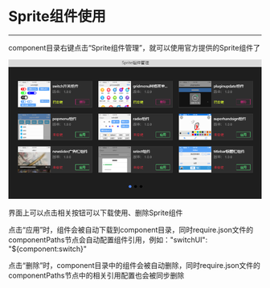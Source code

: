 # Sprite组件使用

----------

component目录右键点击“Sprite组件管理”，就可以使用官方提供的Sprite组件了

<img src="image/component1.png" />

界面上可以点击相关按钮可以下载使用、删除Sprite组件

点击“应用”时，组件会被自动下载到component目录，同时require.json文件的componentPaths节点会自动配置组件引用，例如："switchUI": "${component:switch}"

点击“删除”时，component目录中的组件会被自动删除，同时require.json文件的componentPaths节点中的相关引用配置也会被同步删除